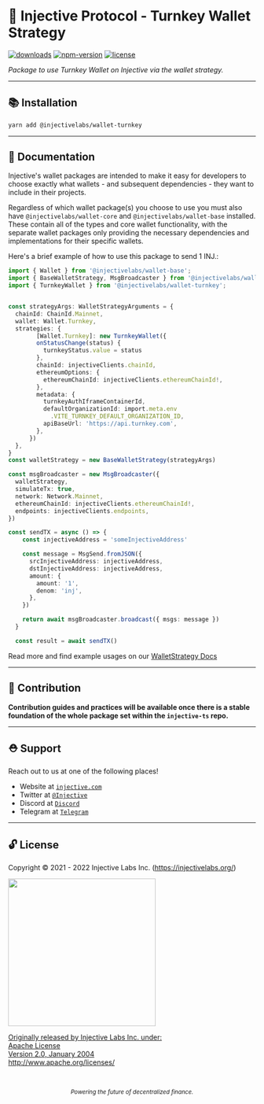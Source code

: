 # 🌟 Injective Protocol - Turnkey Wallet Strategy

[![downloads](https://img.shields.io/npm/dm/@injectivelabs/wallet-turnkey.svg)](https://www.npmjs.com/package/@injectivelabs/wallet-turnkey)
[![npm-version](https://img.shields.io/npm/v/@injectivelabs/wallet-turnkey.svg)](https://www.npmjs.com/package/@injectivelabs/wallet-turnkey)
[![license](https://img.shields.io/npm/l/express.svg)]()

_Package to use Turnkey Wallet on Injective via the wallet strategy._

---

## 📚 Installation

```bash
yarn add @injectivelabs/wallet-turnkey
```

---

## 📖 Documentation

Injective's wallet packages are intended to make it easy for developers to choose exactly what wallets - and subsequent dependencies - they
want to include in their projects.

Regardless of which wallet package(s) you choose to use you must also have `@injectivelabs/wallet-core` and `@injectivelabs/wallet-base`
installed. These contain all of the types and core wallet functionality, with the separate wallet packages only providing the necessary
dependencies and implementations for their specific wallets.

Here's a brief example of how to use this package to send 1 INJ.:

```typescript
import { Wallet } from '@injectivelabs/wallet-base';
import { BaseWalletStrategy, MsgBroadcaster } from '@injectivelabs/wallet-core';
import { TurnkeyWallet } from '@injectivelabs/wallet-turnkey';


const strategyArgs: WalletStrategyArguments = {
  chainId: ChainId.Mainnet,
  wallet: Wallet.Turnkey,
  strategies: {
        [Wallet.Turnkey]: new TurnkeyWallet({
        onStatusChange(status) {
          turnkeyStatus.value = status
        },
        chainId: injectiveClients.chainId,
        ethereumOptions: {
          ethereumChainId: injectiveClients.ethereumChainId!,
        },
        metadata: {
          turnkeyAuthIframeContainerId,
          defaultOrganizationId: import.meta.env
            .VITE_TURNKEY_DEFAULT_ORGANIZATION_ID,
          apiBaseUrl: 'https://api.turnkey.com',
        },
      })
  },
}
const walletStrategy = new BaseWalletStrategy(strategyArgs)

const msgBroadcaster = new MsgBroadcaster({
  walletStrategy,
  simulateTx: true,
  network: Network.Mainnet,
  ethereumChainId: injectiveClients.ethereumChainId!,
  endpoints: injectiveClients.endpoints,
})

const sendTX = async () => {
    const injectiveAddress = 'someInjectiveAddress'

    const message = MsgSend.fromJSON({
      srcInjectiveAddress: injectiveAddress,
      dstInjectiveAddress: injectiveAddress,
      amount: {
        amount: '1',
        denom: 'inj',
      },
    })

    return await msgBroadcaster.broadcast({ msgs: message })
  }

  const result = await sendTX()
```

Read more and find example usages on our [WalletStrategy Docs](https://docs.ts.injective.network/wallet/wallet-wallet-strategy)

---

## 📜 Contribution

**Contribution guides and practices will be available once there is a stable foundation of the whole package set within the `injective-ts` repo.**

---

## ⛑ Support

Reach out to us at one of the following places!

- Website at <a href="https://injective.com" target="_blank">`injective.com`</a>
- Twitter at <a href="https://twitter.com/Injective_" target="_blank">`@Injective`</a>
- Discord at <a href="https://discord.com/invite/NK4qdbv" target="_blank">`Discord`</a>
- Telegram at <a href="https://t.me/joininjective" target="_blank">`Telegram`</a>

---

## 🔓 License

Copyright © 2021 - 2022 Injective Labs Inc. (https://injectivelabs.org/)

<a href="https://iili.io/mNneZN.md.png"><img src="https://iili.io/mNneZN.md.png" style="width: 300px; max-width: 100%; height: auto" />

Originally released by Injective Labs Inc. under: <br />
Apache License <br />
Version 2.0, January 2004 <br />
http://www.apache.org/licenses/

<p>&nbsp;</p>
<div align="center">
  <sub><em>Powering the future of decentralized finance.</em></sub>
</div>
